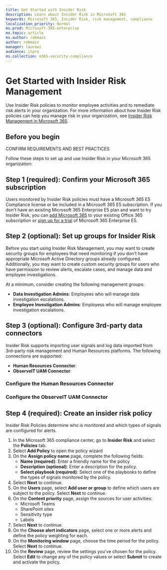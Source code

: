 ```yaml
---
title: Get Started with Insider Risk
description: Learn about Insider Risk in Microsoft 365
keywords: Microsoft 365, Insider Risk, risk management, compliance
localization_priority: Normal
ms.prod: Microsoft-365-enterprise
ms.topic: article
ms.author: robmazz
author: robmazz
manager: laurawi
audience: itpro
ms.collection: m365-security-compliance
---
```


# Get Started with Insider Risk Management

Use Insider Risk policies to monitor employee activities and to remediate risk alerts in your organization. For more information about how Insider Risk policies can help you manage risk in your organization, see [Insider Risk Management in Microsoft 365](insider-risk-overview.md).

## Before you begin

CONFIRM REQUIREMENTS AND BEST PRACTICES

Follow these steps to set up and use Insider Risk in your Microsoft 365 organization:

## Step 1 (required): Confirm your Microsoft 365 subscription

Users monitored by Insider Risk policies must have a Microsoft 365 E5 Compliance license or be included in a Microsoft 365 E5 subscription. If you don't have an existing Microsoft 365 Enterprise E5 plan and want to try Insider Risk, you can [add Microsoft 365](https://docs.microsoft.com/office365/admin/try-or-buy-microsoft-365) to your existing Office 365 subscription or [sign up for a trial](https://www.microsoft.com/microsoft-365/enterprise) of Microsoft 365 Enterprise E5.

## Step 2 (optional): Set up groups for Insider Risk

Before you start using Insider Risk Management, you may want to create security groups for employees that need monitoring if you don't have appropriate Microsoft Active Directory groups already configured. Additionally, you may want to create custom security groups for users who have permission to review alerts, escalate cases, and manage data and employee investigations. 

At a minimum, consider creating the following management groups:

- **Data Investigation Admins**: Employees who will manage data investigation escalations.
- **Employee Investigation Admins**: Employess who will manage employee investigation escalations.

## Step 3 (optional): Configure 3rd-party data connectors

Insider Risk supports importing user signals and log data imported from 3rd-party risk management and Human Resources platforms. The following connections are supported:

- **Human Resources Connector**:
- **ObserveIT UAM Connector**:

### Configure the Human Resources Connector

### Configure the ObserveIT UAM Connector

## Step 4 (required): Create an insider risk policy

Insider Risk Policies determine who is monitored and which types of signals are configured for alerts.

1. In the Microsoft 365 compliance center, go to **Insider Risk** and select the **Policies** tab.
2. Select **Add Policy** to open the policy wizard
3. On the **Assign policy name** page, complete the following fields:
    - **Name (required)**: Enter a friendly name for the policy
    - **Description (optional)**: Enter a description for the policy.
    - **Select playbook (required)**: Select one of the playbooks to define the types of signals monitored by the policy.
4. Select **Next** to continue.
5. On the **Users** page, select **Add user or group** to define which users are subject to the policy. Select **Next** to continue.
6. On the **Content priority** page, assign the sources for user activities:
    - Microsoft Teams
    - SharePoint sites
    - Sensitivity type
    - Labels
7. Select **Next** to continue.
8. On the **Choose alert indicators** page, select one or more alerts and define the policy weighting for each.
9. On the **Monitoring window** page, choose the time period for the policy. Select **Next** to continue.
10. On the **Review** page, review the settings you've chosen for the policy. Select **Edit** to change any of the policy values or select **Submit** to create and activate the policy.

